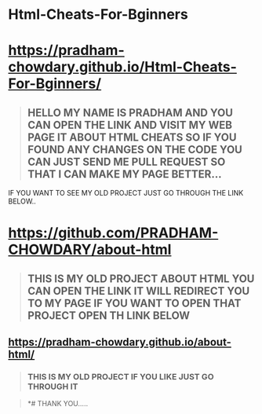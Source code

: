 # Html-Cheats-For-Bginners
# https://pradham-chowdary.github.io/Html-Cheats-For-Bginners/
>## HELLO MY NAME IS PRADHAM AND YOU CAN OPEN THE LINK AND VISIT MY WEB PAGE IT ABOUT HTML CHEATS SO IF YOU FOUND ANY CHANGES ON THE CODE YOU CAN JUST SEND ME PULL REQUEST SO THAT I CAN MAKE MY PAGE BETTER...
IF YOU WANT TO SEE MY OLD PROJECT JUST GO THROUGH THE LINK BELOW..
# https://github.com/PRADHAM-CHOWDARY/about-html
>## THIS IS MY OLD PROJECT ABOUT HTML YOU CAN OPEN THE LINK IT WILL REDIRECT YOU TO MY PAGE IF YOU WANT TO OPEN THAT PROJECT OPEN TH LINK BELOW
## https://pradham-chowdary.github.io/about-html/
>### THIS IS MY OLD PROJECT IF YOU LIKE JUST GO THROUGH IT

>*#                  THANK YOU.....
